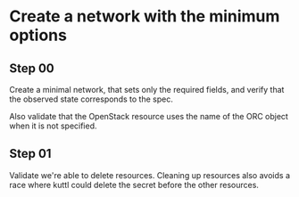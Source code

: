 # Create a network with the minimum options

## Step 00

Create a minimal network, that sets only the required fields, and verify that the observed state corresponds to the spec.

Also validate that the OpenStack resource uses the name of the ORC object when it is not specified.

## Step 01

Validate we're able to delete resources.
Cleaning up resources also avoids a race where kuttl could delete the secret before the other resources.
